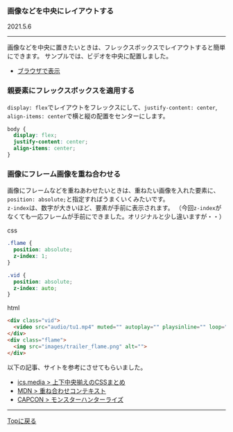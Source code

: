 ### 画像などを中央にレイアウトする 
2021.5.6

---

画像などを中央に置きたいときは、フレックスボックスでレイアウトすると簡単にできます。
サンプルでは、ビデオを中央に配置しました。

- [ブラウザで表示](../sample/monhan/index_monhan.html)

### 親要素にフレックスボックスを適用する
`display: flex`でレイアウトをフレックスにして、`justify-content: center`,
`align-items: center`で横と縦の配置をセンターにします。
```css
body {
  display: flex;
  justify-content: center;
  align-items: center;
}
```

### 画像にフレーム画像を重ね合わせる
画像にフレームなどを重ねあわせたいときは、重ねたい画像を入れた要素に、
`position: absolute;`と指定すればうまくいくみたいです。  
`z-index`は、数字が大きいほど、要素が手前に表示されます。
（今回`z-index`がなくても一応フレームが手前にできました。オリジナルと少し違いますが・・）

css
```css
.flame {
  position: absolute;
  z-index: 1;
}

.vid {
  position: absolute;
  z-index: auto;
}
```
html
```html
<div class="vid">
  <video src="audio/tu1.mp4" muted="" autoplay="" playsinline="" loop=""></video>
</div>
<div class="flame">
  <img src="images/trailer_flame.png" alt="">
</div>
```

以下の記事、サイトを参考にさせてもらいました。
- [ics.media > 上下中央揃えのCSSまとめ](https://ics.media/entry/17522/)
- [MDN > 重ね合わせコンテキスト](https://developer.mozilla.org/ja/docs/Web/CSS/CSS_Positioning/Understanding_z_index/The_stacking_context)
- [CAPCON > モンスターハンターライズ](https://www.capcom.co.jp/monsterhunter/rise/)

---

[Topに戻る](../)

